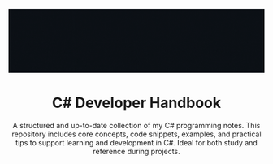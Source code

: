 <p align="center">
  <img src="https://github.com/omersefacarikci/omersefacarikci/blob/main/csharpbanner.gif" alt="Banner" />
</p>
<h1 align="center">C# Developer Handbook</h1>

<p align="center">
A structured and up-to-date collection of my C# programming notes.
This repository includes core concepts, code snippets, examples, and practical tips to support learning and development in C#. Ideal for both study and reference during projects.
</p>
<p align="center">

